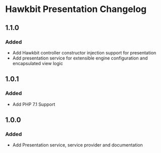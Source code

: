 # Hawkbit Presentation Changelog

## 1.1.0

### Added

 - Add Hawkbit controller constructor injection support for presentation
 - Add presentation service for extensible engine configuration and encapsulated view logic

## 1.0.1

### Added

 - Add PHP 7.1 Support

## 1.0.0

### Added

 - Add Presentation service, service provider and documentation
 